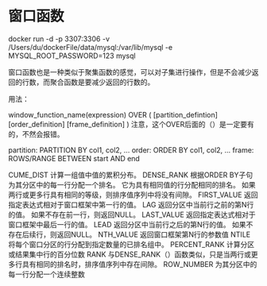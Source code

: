 窗口函数
===

docker run -d -p 3307:3306 -v /Users/du/dockerFile/data/mysql:/var/lib/mysql -e MYSQL_ROOT_PASSWORD=123 mysql

窗口函数也是一种类似于聚集函数的感觉，可以对子集进行操作，但是不会减少返回的行数，而聚合函数是要减少返回的行数的。

用法：

window_function_name(expression)
    OVER (
        [partition_defintion]
        [order_definition]
        [frame_definition]
    )
注意，这个OVER后面的（）是一定要有的，不然会报错。

partition: PARTITION BY col1, col2, ...
order: ORDER BY col1, col2, ...
frame: ROWS/RANGE BETWEEN start AND end

CUME_DIST 计算一组值中值的累积分布。
DENSE_RANK 根据ORDER BY子句为其分区中的每一行分配一个排名。 它为具有相同值的行分配相同的排名。 如果两行或更多行具有相同的等级，则排序值序列中将没有间隙。
FIRST_VALUE 返回指定表达式相对于窗口框架中第一行的值。
LAG 返回分区中当前行之前的第N行的值。 如果不存在前一行，则返回NULL。
LAST_VALUE 返回指定表达式相对于窗口框架中最后一行的值。
LEAD 返回分区中当前行之后的第N行的值。 如果不存在后续行，则返回NULL。
NTH_VALUE 返回窗口框架第N行的参数值
NTILE 将每个窗口分区的行分配到指定数量的已排名组中。
PERCENT_RANK 计算分区或结果集中行的百分位数
RANK 与DENSE_RANK（）函数类似，只是当两行或更多行具有相同的排名时，排序值序列中存在间隙。
ROW_NUMBER 为其分区中的每一行分配一个连续整数
